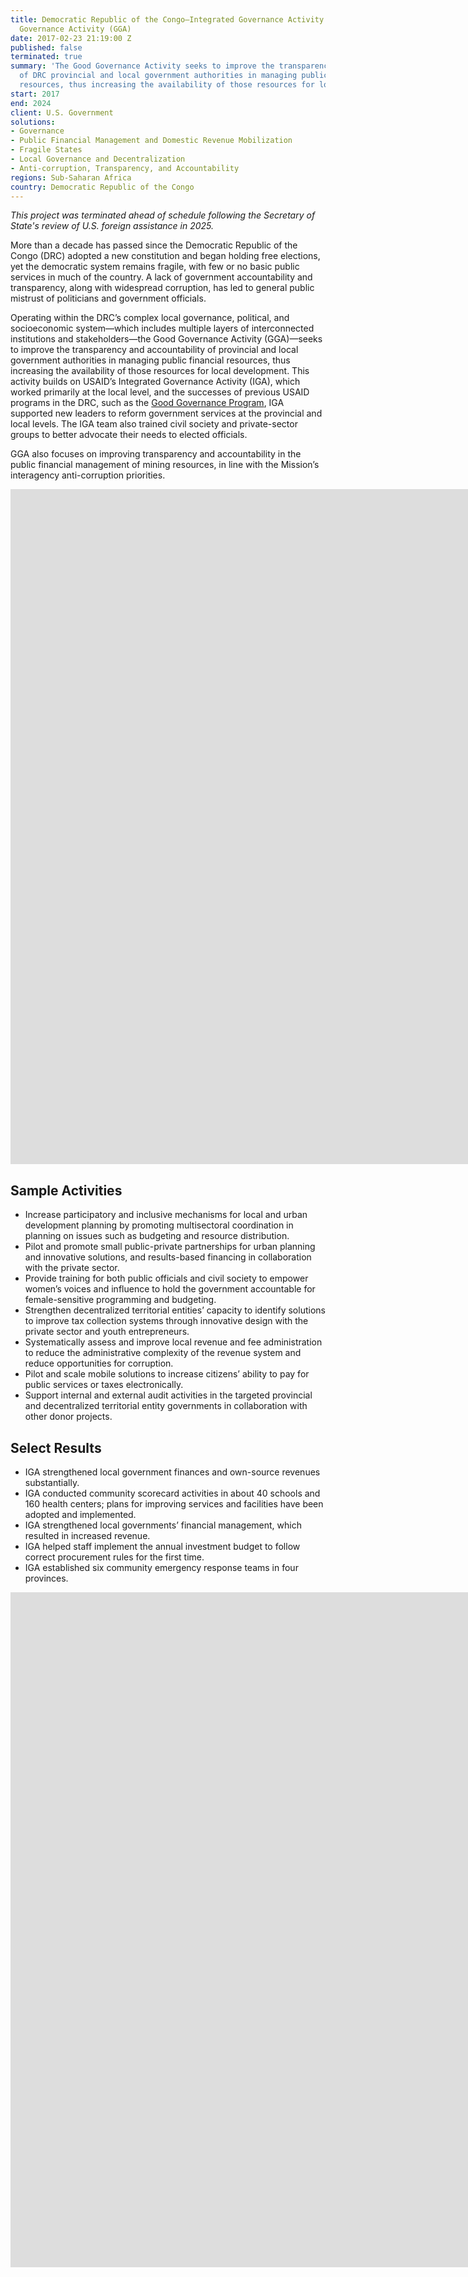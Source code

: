 ```yaml
---
title: Democratic Republic of the Congo—Integrated Governance Activity (IGA); Good
  Governance Activity (GGA)
date: 2017-02-23 21:19:00 Z
published: false
terminated: true
summary: 'The Good Governance Activity seeks to improve the transparency and accountability
  of DRC provincial and local government authorities in managing public financial
  resources, thus increasing the availability of those resources for local development. '
start: 2017
end: 2024
client: U.S. Government
solutions:
- Governance
- Public Financial Management and Domestic Revenue Mobilization
- Fragile States
- Local Governance and Decentralization
- Anti-corruption, Transparency, and Accountability
regions: Sub-Saharan Africa
country: Democratic Republic of the Congo
---
```


<aside><em>This project was terminated ahead of schedule following the Secretary of State's review of U.S. foreign assistance in 2025.</em></aside>

More than a decade has passed since the Democratic Republic of the Congo (DRC) adopted a new constitution and began holding free elections, yet the democratic system remains fragile, with few or no basic public services in much of the country. A lack of government accountability and transparency, along with widespread corruption, has led to general public mistrust of politicians and government officials.

Operating within the DRC’s complex local governance, political, and socioeconomic system—which includes multiple layers of interconnected institutions and stakeholders—the Good Governance Activity (GGA)—seeks to improve the transparency and accountability of provincial and local government authorities in managing public financial resources, thus increasing the availability of those resources for local development. This activity builds on USAID’s Integrated Governance Activity (IGA), which worked primarily at the local level, and the successes of previous USAID programs in the DRC, such as the [Good Governance Program](https://www.dai.com/our-work/projects/democratic-republic-congo-programme-de-bonne-gouvernance-pbg), IGA supported new leaders to reform government services at the provincial and local levels. The IGA team also trained civil society and private-sector groups to better advocate their needs to elected officials.

GGA also focuses on improving transparency and accountability in the public financial management of mining resources, in line with the Mission’s interagency anti-corruption priorities.

<iframe src="https://player.vimeo.com/video/837959850?badge=0&amp;autopause=0&amp;player_id=0&amp;app_id=58479" width="1920" height="1080" frameborder="0" allow="autoplay; fullscreen; picture-in-picture" allowfullscreen title="DRC Village Benefits from Clean, Safe Water"></iframe>

## Sample Activities

* Increase participatory and inclusive mechanisms for local and urban development planning by promoting multisectoral coordination in planning on issues such as budgeting and resource distribution.
* Pilot and promote small public-private partnerships for urban planning and innovative solutions, and results-based financing in collaboration with the private sector.
* Provide training for both public officials and civil society to empower women’s voices and influence to hold the government accountable for female-sensitive programming and budgeting.
* Strengthen decentralized territorial entities’ capacity to identify solutions to improve tax collection systems through innovative design with the private sector and youth entrepreneurs.
* Systematically assess and improve local revenue and fee administration to reduce the administrative complexity of the revenue system and reduce opportunities for corruption.
* Pilot and scale mobile solutions to increase citizens’ ability to pay for public services or taxes electronically.
* Support internal and external audit activities in the targeted provincial and decentralized territorial entity governments in collaboration with other donor projects.

## Select Results

* IGA strengthened local government finances and own-source revenues substantially.
* IGA conducted community scorecard activities in about 40 schools and 160 health centers; plans for improving services and facilities have been adopted and implemented.
* IGA strengthened local governments’ financial management, which resulted in increased revenue.
* IGA helped staff implement the annual investment budget to follow correct procurement rules for the first time.
* IGA established six community emergency response teams in four provinces.

<iframe src="https://player.vimeo.com/video/837961088?badge=0&amp;autopause=0&amp;player_id=0&amp;app_id=58479" width="1920" height="1080" frameborder="0" allow="autoplay; fullscreen; picture-in-picture" allowfullscreen title="Congo Village Opens University with Mining Royalties"></iframe>
